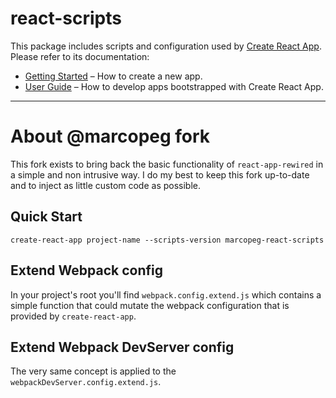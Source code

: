 # react-scripts

This package includes scripts and configuration used by [Create React App](https://github.com/facebook/create-react-app).<br>
Please refer to its documentation:

- [Getting Started](https://github.com/facebook/create-react-app/blob/master/README.md#getting-started) – How to create a new app.
- [User Guide](https://github.com/facebook/create-react-app/blob/master/packages/react-scripts/template/README.md) – How to develop apps bootstrapped with Create React App.

---

# About @marcopeg fork

This fork exists to bring back the basic functionality of `react-app-rewired` in a simple
and non intrusive way. I do my best to keep this fork up-to-date and to inject as little
custom code as possible.

## Quick Start

    create-react-app project-name --scripts-version marcopeg-react-scripts

## Extend Webpack config

In your project's root you'll find `webpack.config.extend.js` which contains a simple
function that could mutate the webpack configuration that is provided by `create-react-app`.

## Extend Webpack DevServer config

The very same concept is applied to the `webpackDevServer.config.extend.js`.
